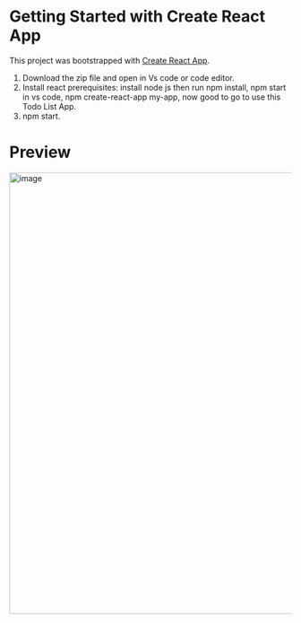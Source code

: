 # Getting Started with Create React App

This project was bootstrapped with [Create React App](https://github.com/facebook/create-react-app).

1. Download the zip file and open in Vs code or code editor.
2. Install react prerequisites: install node js then run npm install, npm start in vs code, npm create-react-app my-app, now good to go to use this Todo List App.
2. npm start.

# Preview
<img width="787" alt="image" src="https://github.com/TechDeveloper098/Todo/assets/154778878/663b9829-a394-4558-908a-8d6528a96458">

